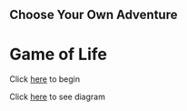 ## Choose Your Own Adventure

# Game of Life

Click [here](beginning.md) to begin

Click [here](https://docs.google.com/drawings/d/1jp1WvAOySz1wA7HUp0Ho96dkKTHTbxjTvECVXihwqw8/edit?usp=sharing) to see diagram 